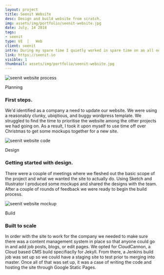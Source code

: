 ```yaml
---
layout: project
title: Seenit Website 
desc: Design and build website from scratch.
img: assets/img/portfolio/seenit-website.jpg
date: July, 14 2018
tags:
- seenit
type: UI  |   Web
client: seenit
intro: During my spare time I quietly worked in spare time on an all new website, designed and build from the ground up.
link: https://seenit.io
visible: 1
thumbnail: assets/img/portfolio/seenit-website.jpg
---
```


<section>
    <div class="full-width portfolio-banner">
        <img src="{{ site.baseurl}}/assets/img/portfolio/seenit-website.jpg" class="no-padding portfolio-banner-image" alt="seenit website process"/>
    </div>
</section>

<section>
    <div class="container">
        <div class="row">
            <div class="col-12">
                <p class="subhead">Planning</p>
            </div>
        </div>
    </div>
    <div class="container">
        <div class="row">
            <div class="col-6">
                <h3>First steps.</h3>
                <p>We'd identified as a company a need to update our website. We were using a reasonably clunky, ubiqitious, and buggy wordpress template. We struggled to find the time to prioritise the website among the other projects we had going on. As a result, I took it upon myself to use time off over Christmas to get some mockups together for a new site.
                </p>
            </div>
        </div>
    </div>
</section>

<section>
    <div class="full-width portfolio-banner">
        <img data-src="{{ site.baseurl}}/assets/img/portfolio/seenit-website-code.jpg" class="no-padding lazy full-width portfolio-banner-image" alt="seenit website code" />
    </div>
</section>

<section>
    <div class="container">
        <div class="row">
            <div class="col-12">
                <p class="subhead">Design</p>
            </div>
        </div>
    </div>
    <div class="container">
        <div class="row">
            <div class="col-6">
                <h3>Getting started with design.</h3>
                <p>There were a couple of meetings where we fleshed out the basic scope of the project and what we wanted the site to actually do. Using Sketch and Illustrator I produced some mockups and shared the designs with the team. After a couple of rounds of feedback we were ready to begin the build process.</p>
            </div>
        </div>
    </div>
</section>

<section>
    <div class="full-width portfolio-banner">
        <img data-src="{{ site.baseurl}}/assets/img/portfolio/seenit-website-mockup.jpg" class="no-padding lazy full-width portfolio-banner-image" alt="seenit website mockup" />
    </div>
</section>

<section>
    <div class="container">
        <div class="row">
            <div class="col-12">
                <p class="subhead">Build</p>
            </div>
        </div>
    </div>
    <div class="container">
        <div class="row">
            <div class="col-6">
                <h3>Built to scale</h3>
                <p>In order with the site to work for the company we needed to make sure there was a content management system in place so that anyone could go in and add job posts, blogs, or edit pages. We opted for CloudCannon, a Cloud based CMS build specifiaclly for Jekyll. From there, a Jenkins build job was set up so we could have a staging site to test prior to merging into master. Once all of that was set up, it was a case of writing the code and hosting the site through Google Static Pages.</p>
            </div>
        </div>
    </div>
</section>